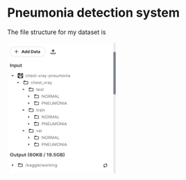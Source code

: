 # Pneumonia detection system

The file structure for my dataset is
<br>
<br>
<img src= "filestructure.png" height = '300' width='250'>
